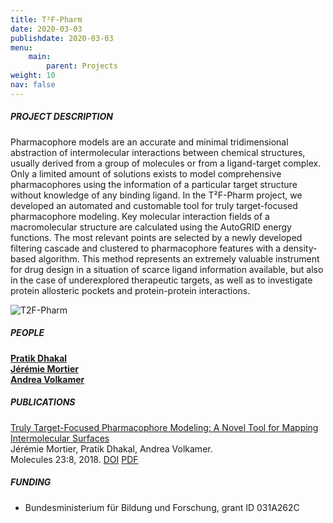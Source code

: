 ```yaml
---
title: T²F-Pharm
date: 2020-03-03
publishdate: 2020-03-03
menu:
    main:
        parent: Projects
weight: 10
nav: false
---
```


##### PROJECT DESCRIPTION

Pharmacophore models are an accurate and minimal tridimensional abstraction of intermolecular interactions 
between chemical structures, usually derived from a group of molecules or from a ligand-target complex. 
Only a limited amount of solutions exists to model comprehensive pharmacophores using the information 
of a particular target structure without knowledge of any binding ligand. 
In the T²F-Pharm project, we developed an automated and customable tool for truly target-focused pharmacophore modeling. 
Key molecular interaction fields of a macromolecular structure are calculated using the AutoGRID energy functions. 
The most relevant points are selected by a newly developed filtering cascade and clustered to pharmacophore features 
with a density-based algorithm. 
This method represents an extremely valuable instrument for drug design in a situation of scarce ligand information 
available, but also in the case of underexplored therapeutic targets, 
as well as to investigate protein allosteric pockets and protein-protein interactions.

<span class="image object">
    <img src="/images/research/t2fpharm.png" alt="T2F-Pharm" />
</span>

##### PEOPLE

[**Pratik Dhakal**](link) \
[**Jérémie Mortier**](link) \
[**Andrea Volkamer**](link)

##### PUBLICATIONS

[Truly Target-Focused Pharmacophore Modeling: A Novel Tool for Mapping Intermolecular Surfaces](link-to-publication-page) \
Jérémie Mortier, Pratik Dhakal, Andrea Volkamer. \
Molecules 23:8, 2018. 
<a href="https://www.mdpi.com/1420-3049/23/8/1959" target="_blank">DOI</a>
<a href="https://www.mdpi.com/1420-3049/23/8/1959/pdf" target="_blank">PDF</a>

##### FUNDING

* Bundesministerium für Bildung und Forschung, grant ID 031A262C
